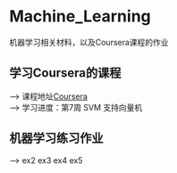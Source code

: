 # Machine_Learning
机器学习相关材料，以及Coursera课程的作业

## 学习Coursera的课程</br>
--> 课程地址[Coursera](https://www.coursera.org/learn/machine-learning/home/welcome)</br>
--> 学习进度：第7周 SVM 支持向量机</br>
## 机器学习练习作业</br>
--> ex2 ex3 ex4 ex5
